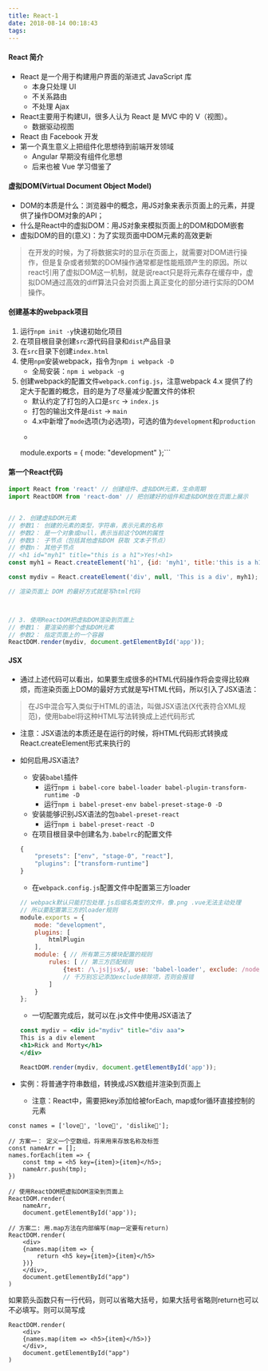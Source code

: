 ```yaml
---
title: React-1
date: 2018-08-14 00:18:43
tags:
---
```


#### React 简介
- React 是一个用于构建用户界面的渐进式 JavaScript 库
  - 本身只处理 UI
  - 不关系路由
  - 不处理 Ajax
- React主要用于构建UI，很多人认为 React 是 MVC 中的 V（视图）。
  - 数据驱动视图
- React 由 Facebook 开发
- 第一个真生意义上把组件化思想待到前端开发领域
  - Angular 早期没有组件化思想
  - 后来也被 Vue 学习借鉴了

  
#### 虚拟DOM(Virtual Document Object Model)
- DOM的本质是什么：浏览器中的概念，用JS对象来表示页面上的元素，并提供了操作DOM对象的API；
- 什么是React中的虚拟DOM：用JS对象来模拟页面上的DOM和DOM嵌套
- 虚拟DOM的目的(意义)：为了实现页面中DOM元素的高效更新

> 在开发的时候，为了将数据实时的显示在页面上，就需要对DOM进行操作，但是复杂或者频繁的DOM操作通常都是性能瓶颈产生的原因。所以react引用了虚拟DOM这一机制，就是说react只是将元素存在缓存中，虚拟DOM通过高效的diff算法只会对页面上真正变化的部分进行实际的DOM操作。

#### 创建基本的webpack项目
1. 运行`npm init -y`快速初始化项目
2. 在项目根目录创建`src`源代码目录和`dist`产品目录
3. 在`src`目录下创建`index.html`
4. 使用`npm`安装webpack，指令为`npm i webpack -D`
    * 全局安装：`npm i webpack -g`
5. 创建webpack的配置文件`webpack.config.js`，注意webpack 4.x 提供了约定大于配置的概念，目的是为了尽量减少配置文件的体积
    * 默认约定了打包的入口是`src` -> `index.js`
    * 打包的输出文件是`dist` -> `main`
    * 4.x中新增了`mode`选项(为必选项)，可选的值为`development`和`production`
    * ```
    module.exports = {
    mode: "development"
};```

#### 第一个React代码

```js
import React from 'react' // 创建组件、虚拟DOM元素，生命周期
import ReactDOM from 'react-dom' // 把创建好的组件和虚拟DOM放在页面上展示


// 2. 创建虚拟DOM元素
// 参数1： 创建的元素的类型，字符串，表示元素的名称
// 参数2： 是一个对象或null，表示当前这个DOM的属性
// 参数3： 子节点（包括其他虚拟DOM 获取 文本子节点）
// 参数n： 其他子节点
// <h1 id="myh1" title="this is a h1">Yes!<h1>
const myh1 = React.createElement('h1', {id: 'myh1', title:'this is a h1'}, "Yes!");

const mydiv = React.createElement('div', null, 'This is a div', myh1);

// 渲染页面上 DOM 的最好方式就是写html代码



// 3. 使用ReactDOM把虚拟DOM渲染到页面上
// 参数1： 要渲染的那个虚拟DOM元素
// 参数2： 指定页面上的一个容器
ReactDOM.render(mydiv, document.getElementById('app'));
```
#### JSX
* 通过上述代码可以看出，如果要生成很多的HTML代码操作将会变得比较麻烦，而渲染页面上DOM的最好方式就是写HTML代码，所以引入了JSX语法：

> 在JS中混合写入类似于HTML的语法，叫做JSX语法(X代表符合XML规范)，使用babel将这种HTML写法转换成上述代码形式

* 注意：JSX语法的本质还是在运行的时候，将HTML代码形式转换成React.createElement形式来执行的
* 如何启用JSX语法?
    * 安装`babel`插件
        * 运行`npm i babel-core babel-loader babel-plugin-transform-runtime -D`
        * 运行`npm i babel-preset-env babel-preset-stage-0 -D`
    * 安装能够识别JSX语法的包`babel-preset-react`
        * 运行`npm i babel-preset-react -D`
    * 在项目根目录中创建名为`.babelrc`的配置文件

    ```javascript
    {
        "presets": ["env", "stage-0", "react"],
        "plugins": ["transform-runtime"]
    }
    ```
    * 在`webpack.config.js`配置文件中配置第三方loader

    ```js
    // webpack默认只能打包处理.js后缀名类型的文件，像.png .vue无法主动处理
    // 所以要配置第三方的loader规则
    module.exports = {
        mode: "development",
        plugins: [
            htmlPlugin
        ],
        module: { // 所有第三方模块配置的规则
            rules: [ // 第三方匹配规则
                {test: /\.js|jsx$/, use: 'babel-loader', exclude: /node_modules/},
                // 千万别忘记添加exclude排除项，否则会报错
            ]
        }
    };
    ```
    * 一切配置完成后，就可以在.js文件中使用JSX语法了
    
    ```jsx
    const mydiv = <div id="mydiv" title="div aaa">
    This is a div element
    <h1>Rick and Morty</h1>
    </div>
    
    ReactDOM.render(mydiv, document.getElementById('app'));
    ```
    
* 实例：将普通字符串数组，转换成JSX数组并渲染到页面上
    * 注意：React中，需要把key添加给被forEach, map或for循环直接控制的元素

```JSX
const names = ['love🍌', 'love🍊', 'dislike🍐'];
```
```JSX
// 方案一： 定义一个空数组，将来用来存放名称及标签
const nameArr = [];
names.forEach(item => {
    const tmp = <h5 key={item}>{item}</h5>;
    nameArr.push(tmp);
})

// 使用ReactDOM把虚拟DOM渲染到页面上
ReactDOM.render(
    nameArr,
    document.getElementById('app'));
```
```JSX
// 方案二: 用.map方法在内部编写(map一定要有return)
ReactDOM.render(
    <div>
    {names.map(item => {
        return <h5 key={item}>{item}</h5>
    })}
    </div>,
    document.getElementById("app")
)
```
如果箭头函数只有一行代码，则可以省略大括号，如果大括号省略则return也可以不必填写。则可以简写成
```JSX
ReactDOM.render(
    <div>
    {names.map(item => <h5>{item}</h5>)}
    </div>,
    document.getElementById("app")
)
```
        



